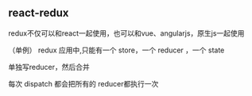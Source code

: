 ## react-redux

redux不仅可以和react一起使用，也可以和vue、angularjs，原生js一起使用

（单例）
redux 应用中,只能有一个 store，一个 reducer ，一个 state

单独写reducer，然后合并

每次 dispatch 都会把所有的 reducer都执行一次
